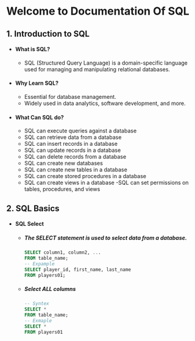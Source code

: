 # Welcome to Documentation Of SQL

## 1. Introduction to SQL
- #### What is SQL?
    - SQL (Structured Query Language) is a domain-specific language used for managing and manipulating relational databases.
- #### Why Learn SQL?
    - Essential for database management.
    - Widely used in data analytics, software development, and more.
- #### What Can SQL do?
    - SQL can execute queries against a database
    - SQL can retrieve data from a database
    - SQL can insert records in a database
    - SQL can update records in a database
    - SQL can delete records from a database
    - SQL can create new databases
    - SQL can create new tables in a database
    - SQL can create stored procedures in a database
    - SQL can create views in a database
    -SQL can set permissions on tables, procedures, and views


## 2. SQL Basics
- #### SQL Select
   - ##### The SELECT statement is used to select data from a database. 
        ```sql
        SELECT column1, column2, ...
        FROM table_name;
        -- Expample
        SELECT player_id, first_name, last_name
        FROM players01;
        ```
    - ##### Select ALL columns
        ```sql
        -- Syntex
        SELECT * 
        FROM table_name;
        -- Exmaple 
        SELECT *
        FROM players01
        ```